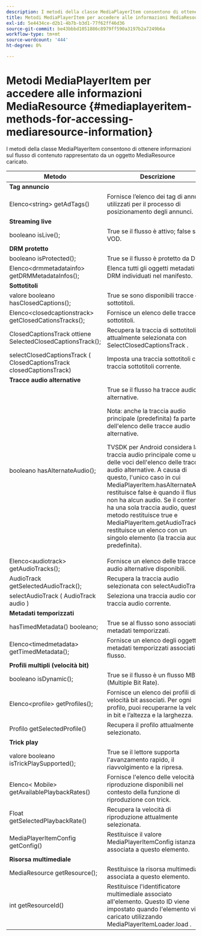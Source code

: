 ```yaml
---
description: I metodi della classe MediaPlayerItem consentono di ottenere informazioni sul flusso di contenuto rappresentato da un oggetto MediaResource caricato.
title: Metodi MediaPlayerItem per accedere alle informazioni MediaResource
exl-id: 5e4434ce-d2b1-4b7b-b3d1-77f62ff46d36
source-git-commit: be43bbbd1051886c8979ff590a3197b2a7249b6a
workflow-type: tm+mt
source-wordcount: '444'
ht-degree: 0%

---
```


# Metodi MediaPlayerItem per accedere alle informazioni MediaResource {#mediaplayeritem-methods-for-accessing-mediaresource-information}

I metodi della classe MediaPlayerItem consentono di ottenere informazioni sul flusso di contenuto rappresentato da un oggetto MediaResource caricato.

<table frame="all" colsep="1" rowsep="1" id="table_F6006A9167044AC087A6ECB20B8CCD5D"> 
 <thead> 
  <tr rowsep="1"> 
   <th colname="2" class="entry"> Metodo </th> 
   <th colname="3" class="entry"> Descrizione </th> 
  </tr> 
 </thead>
 <tbody> 
  <tr rowsep="1"> 
   <td colname="2"> <b>Tag annuncio</b> </td> 
   <td colname="3"> </td> 
  </tr> 
  <tr rowsep="1"> 
   <td colname="2"> <span class="codeph"> Elenco&lt;string&gt; getAdTags() </span> </td> 
   <td colname="3"> Fornisce l’elenco dei tag di annunci utilizzati per il processo di posizionamento degli annunci. </td> 
  </tr> 
  <tr rowsep="1"> 
   <td colname="2"> <b>Streaming live</b> </td> 
   <td colname="3"> </td> 
  </tr> 
  <tr rowsep="1"> 
   <td colname="2"> <span class="codeph"> booleano isLive(); </span> </td> 
   <td colname="3"> True se il flusso è attivo; false se è VOD. </td> 
  </tr> 
  <tr rowsep="1"> 
   <td colname="2"> <b>DRM protetto</b> </td> 
   <td colname="3"> </td> 
  </tr> 
  <tr rowsep="1"> 
   <td colname="2"> <span class="codeph"> booleano isProtected(); </span> </td> 
   <td colname="3"> True se il flusso è protetto da DRM. </td> 
  </tr> 
  <tr rowsep="1"> 
   <td colname="2"> <span class="codeph"> Elenco&lt;drmmetadatainfo&gt; getDRMMetadataInfos(); </span> </td> 
   <td colname="3"> Elenca tutti gli oggetti metadati DRM individuati nel manifesto. </td> 
  </tr> 
  <tr rowsep="1"> 
   <td colname="2"> <b>Sottotitoli</b> </td> 
   <td colname="3"> </td> 
  </tr> 
  <tr rowsep="1"> 
   <td colname="2"> <span class="codeph"> valore booleano hasClosedCaptions(); </span> </td> 
   <td colname="3"> True se sono disponibili tracce di sottotitoli. </td> 
  </tr> 
  <tr rowsep="1"> 
   <td colname="2"> <span class="codeph"> Elenco&lt;closedcaptionstrack&gt; getClosedCationsTracks(); </span> </td> 
   <td colname="3"> Fornisce un elenco delle tracce di sottotitoli. </td> 
  </tr> 
  <tr rowsep="1"> 
   <td colname="2"> <span class="codeph"> ClosedCaptionsTrack ottiene SelectedClosedCaptionsTrack(); </span> </td> 
   <td colname="3"> Recupera la traccia di sottotitoli attualmente selezionata con <span class="codeph"> SelectClosedCaptionsTrack </span>. </td> 
  </tr> 
  <tr rowsep="1"> 
   <td colname="2"> <span class="codeph"> selectClosedCaptionsTrack ( ClosedCaptionsTrack closedCaptionsTrack) </span> </td> 
   <td colname="3"> Imposta una traccia sottotitoli come traccia sottotitoli corrente. </td> 
  </tr> 
  <tr rowsep="1"> 
   <td colname="2"> <b>Tracce audio alternative</b> </td> 
   <td colname="3"> </td> 
  </tr> 
  <tr rowsep="1"> 
   <td colname="2"> <span class="codeph"> booleano hasAlternateAudio(); </span> </td> 
   <td colname="3"> True se il flusso ha tracce audio alternative. <p>Nota: anche la traccia audio principale (predefinita) fa parte dell'elenco delle tracce audio alternative. </p> <p>TVSDK per Android considera la traccia audio principale come una delle voci dell'elenco delle tracce audio alternative. A causa di questo, l'unico caso in cui <span class="codeph"> MediaPlayerItem.hasAlternateAudio </span> restituisce false è quando il flusso non ha alcun audio. Se il contenuto ha una sola traccia audio, questo metodo restituisce true e <span class="codeph"> MediaPlayerItem.getAudioTracks </span> restituisce un elenco con un singolo elemento (la traccia audio predefinita). </p> </td> 
  </tr> 
  <tr rowsep="1"> 
   <td colname="2"> <span class="codeph"> Elenco&lt;audiotrack&gt; getAudioTracks(); </span> </td> 
   <td colname="3"> Fornisce un elenco delle tracce audio alternative disponibili. </td> 
  </tr> 
  <tr rowsep="1"> 
   <td colname="2"> <span class="codeph"> AudioTrack getSelectedAudioTrack(); </span> </td> 
   <td colname="3"> Recupera la traccia audio selezionata con <span class="codeph"> selectAudioTrack </span>. </td> 
  </tr> 
  <tr rowsep="1"> 
   <td colname="2"> <span class="codeph"> selectAudioTrack ( AudioTrack audio ) </span> </td> 
   <td colname="3"> Seleziona una traccia audio come traccia audio corrente. </td> 
  </tr> 
  <tr rowsep="1"> 
   <td colname="2"> <b>Metadati temporizzati</b> </td> 
   <td colname="3"> </td> 
  </tr> 
  <tr rowsep="1"> 
   <td colname="2"> <span class="codeph"> hasTimedMetadata() booleano; </span> </td> 
   <td colname="3"> True se al flusso sono associati metadati temporizzati. </td> 
  </tr> 
  <tr rowsep="1"> 
   <td colname="2"> <span class="codeph"> Elenco&lt;timedmetadata&gt; getTimedMetadata(); </span> </td> 
   <td colname="3"> Fornisce un elenco degli oggetti metadati temporizzati associati al flusso. </td> 
  </tr> 
  <tr rowsep="1"> 
   <td colname="2"> <b>Profili multipli (velocità bit)</b> </td> 
   <td colname="3"> </td> 
  </tr> 
  <tr rowsep="1"> 
   <td colname="2"> <span class="codeph"> booleano isDynamic(); </span> </td> 
   <td colname="3"> True se il flusso è un flusso MBR (Multiple Bit Rate). </td> 
  </tr> 
  <tr rowsep="1"> 
   <td colname="2"> <span class="codeph"> Elenco&lt;profile&gt; getProfiles(); </span> </td> 
   <td colname="3"> Fornisce un elenco dei profili di velocità bit associati. Per ogni profilo, puoi recuperarne la velocità in bit e l’altezza e la larghezza. </td> 
  </tr> 
  <tr rowsep="1"> 
   <td colname="2"> <span class="codeph"> Profilo getSelectedProfile() </span> </td> 
   <td colname="3"> Recupera il profilo attualmente selezionato. </td> 
  </tr> 
  <tr rowsep="1"> 
   <td colname="2"> <b>Trick play</b> </td> 
   <td colname="3"> </td> 
  </tr> 
  <tr rowsep="1"> 
   <td colname="2"> <span class="codeph"> valore booleano isTrickPlaySupported(); </span> </td> 
   <td colname="3"> True se il lettore supporta l'avanzamento rapido, il riavvolgimento e la ripresa. </td> 
  </tr> 
  <tr rowsep="1"> 
   <td colname="2"> <span class="codeph"> Elenco&lt; Mobile&gt; getAvailablePlaybackRates() </span> </td> 
   <td colname="3"> Fornisce l'elenco delle velocità di riproduzione disponibili nel contesto della funzione di riproduzione con trick. </td> 
  </tr> 
  <tr rowsep="1"> 
   <td colname="2"> <span class="codeph"> Float getSelectedPlaybackRate() </span> </td> 
   <td colname="3"> Recupera la velocità di riproduzione attualmente selezionata. </td> 
  </tr> 
  <tr rowsep="1"> 
   <td colname="2"> <span class="codeph"> MediaPlayerItemConfig getConfig() </span> </td> 
   <td colname="3"> Restituisce il valore <span class="codeph"> MediaPlayerItemConfig </span> istanza associata a questo elemento. </td> 
  </tr> 
  <tr rowsep="1"> 
   <td colname="2"> <b>Risorsa multimediale</b> </td> 
   <td colname="3"> </td> 
  </tr> 
  <tr rowsep="1"> 
   <td colname="2"> <span class="codeph"> MediaResource getResource(); </span> </td> 
   <td colname="3"> Restituisce la risorsa multimediale associata a questo elemento. </td> 
  </tr> 
  <tr rowsep="0"> 
   <td colname="2"> <span class="codeph"> int getResourceId() </span> </td> 
   <td colname="3"> Restituisce l'identificatore multimediale associato all'elemento. Questo ID viene impostato quando l'elemento viene caricato utilizzando <span class="codeph"> MediaPlayerItemLoader.load </span>. </td> 
  </tr> 
 </tbody> 
</table>
